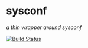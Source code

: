 sysconf
======
*a thin wrapper around sysconf*



[![Build Status](https://travis-ci.org/krakjoe/sysconf.svg?branch=master)](https://travis-ci.org/krakjoe/sysconf)
